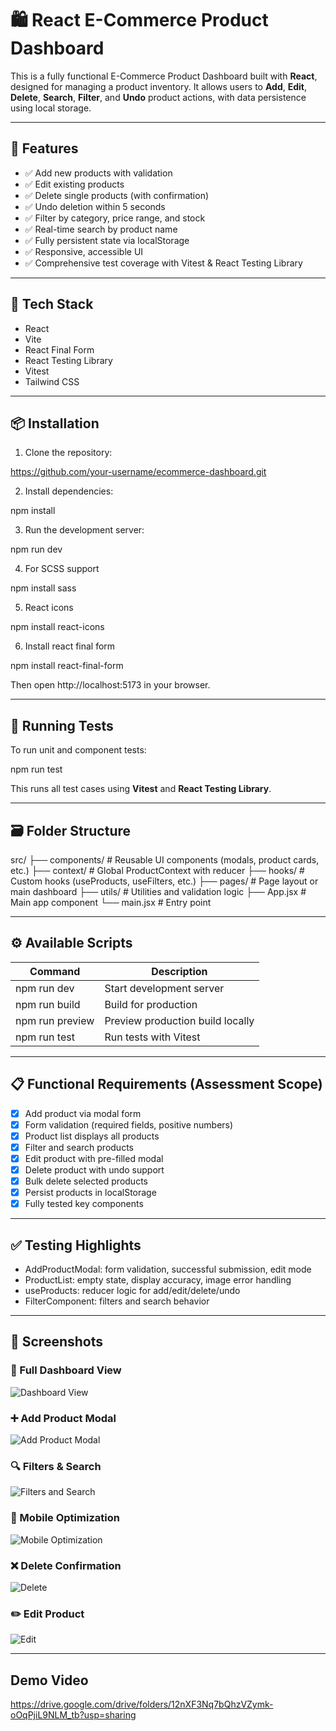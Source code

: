 # 🛍️ React E-Commerce Product Dashboard

This is a fully functional E-Commerce Product Dashboard built with **React**, designed for managing a product inventory. It allows users to **Add**, **Edit**, **Delete**, **Search**, **Filter**, and **Undo** product actions, with data persistence using local storage.

---

## 🚀 Features

- ✅ Add new products with validation
- ✅ Edit existing products
- ✅ Delete single products (with confirmation)
- ✅ Undo deletion within 5 seconds
- ✅ Filter by category, price range, and stock
- ✅ Real-time search by product name
- ✅ Fully persistent state via localStorage
- ✅ Responsive, accessible UI
- ✅ Comprehensive test coverage with Vitest & React Testing Library

---

## 🧱 Tech Stack

- React
- Vite
- React Final Form
- React Testing Library
- Vitest
- Tailwind CSS

---

## 📦 Installation

1. Clone the repository:

https://github.com/your-username/ecommerce-dashboard.git

2. Install dependencies:

npm install

3. Run the development server:

npm run dev

4. For SCSS support

npm install sass

5. React icons

npm install react-icons

6. Install react final form

npm install react-final-form

Then open http://localhost:5173 in your browser.

---

## 🧪 Running Tests

To run unit and component tests:

npm run test

This runs all test cases using **Vitest** and **React Testing Library**.

---

## 🗃️ Folder Structure

src/
├── components/ # Reusable UI components (modals, product cards, etc.)
├── context/ # Global ProductContext with reducer
├── hooks/ # Custom hooks (useProducts, useFilters, etc.)
├── pages/ # Page layout or main dashboard
├── utils/ # Utilities and validation logic
├── App.jsx # Main app component
└── main.jsx # Entry point

---

## ⚙️ Available Scripts

| Command         | Description                      |
| --------------- | -------------------------------- |
| npm run dev     | Start development server         |
| npm run build   | Build for production             |
| npm run preview | Preview production build locally |
| npm run test    | Run tests with Vitest            |

---

## 📋 Functional Requirements (Assessment Scope)

- [x] Add product via modal form
- [x] Form validation (required fields, positive numbers)
- [x] Product list displays all products
- [x] Filter and search products
- [x] Edit product with pre-filled modal
- [x] Delete product with undo support
- [x] Bulk delete selected products
- [x] Persist products in localStorage
- [x] Fully tested key components

---

## ✅ Testing Highlights

- AddProductModal: form validation, successful submission, edit mode
- ProductList: empty state, display accuracy, image error handling
- useProducts: reducer logic for add/edit/delete/undo
- FilterComponent: filters and search behavior

---

## 📸 Screenshots

### 🧩 Full Dashboard View

![Dashboard View](public/1.png)

### ➕ Add Product Modal

![Add Product Modal](public/2.png)

### 🔍 Filters & Search

![Filters and Search](public/3.png)

### 📱 Mobile Optimization

![Mobile Optimization](public/4.png)

### ❌ Delete Confirmation

![Delete](public/5.png)

### ✏️ Edit Product

![Edit](public/6.png)

---

## Demo Video

https://drive.google.com/drive/folders/12nXF3Nq7bQhzVZymk-oOqPjiL9NLM_tb?usp=sharing
